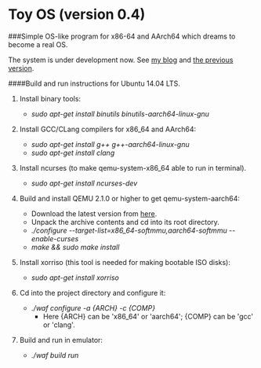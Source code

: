 # Toy OS (version 0.4)
###Simple OS-like program for x86-64 and AArch64 which dreams to become a real OS.

The system is under development now. See [my blog](http://ababo.github.io/toy) and [the previous version](https://github.com/ababo/toy/tree/ver.0.3).

####Build and run instructions for Ubuntu 14.04 LTS.

1. Install binary tools:
   * *sudo apt-get install binutils binutils-aarch64-linux-gnu*

2. Install GCC/CLang compilers for x86_64 and AArch64:
   * *sudo apt-get install g++ g++-aarch64-linux-gnu*
   * *sudo apt-get install clang*

3. Install ncurses (to make qemu-system-x86_64 able to run in terminal).
   * *sudo apt-get install ncurses-dev*

4. Build and install QEMU 2.1.0 or higher to get qemu-system-aarch64:
   * Download the latest version from [here](http://wiki.qemu.org/Download).
   * Unpack the archive contents and cd into its root directory.
   * *./configure --target-list=x86_64-softmmu,aarch64-softmmu --enable-curses*
   * *make && sudo make install*

5. Install xorriso (this tool is needed for making bootable ISO disks):
   * *sudo apt-get install xorriso*

6. Cd into the project directory and configure it:
   * *./waf configure -a {ARCH} -c {COMP}*
     * Here {ARCH} can be 'x86_64' or 'aarch64'; {COMP} can be 'gcc' or 'clang'.

7. Build and run in emulator:
   * *./waf build run*
